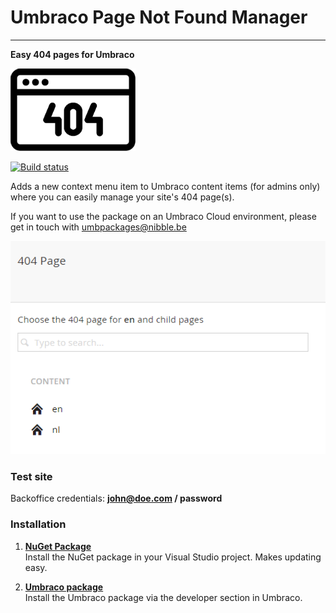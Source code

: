 # Umbraco Page Not Found Manager #

----------

**Easy 404 pages for Umbraco**

![](logo.png)

[![Build status](https://ci.appveyor.com/api/projects/status/sce0it3jhfm2ywg4?svg=true)](https://ci.appveyor.com/project/TimGeyssens/umbracopagenotfoundmanager)

Adds a new context menu item to Umbraco content items (for admins only) where you can easily manage your site's 404 page(s).

If you want to use the package on an Umbraco Cloud environment, please get in touch with umbpackages@nibble.be

![](screenshot.png)

### Test site ###
Backoffice credentials: **john@doe.com / password**


### Installation

1. [**NuGet Package**][NuGetPackageUrl]  
Install the NuGet package in your Visual Studio project. Makes updating easy.

2. [**Umbraco package**][UmbracoPackageUrl]  
Install the Umbraco package via the developer section in Umbraco.

[NuGetPackageUrl]: https://www.nuget.org/packages/Nibble.Umbraco.PageNotFoundManager/
[UmbracoPackageUrl]: https://our.umbraco.org/projects/backoffice-extensions/umbraco-page-not-found-manager/
